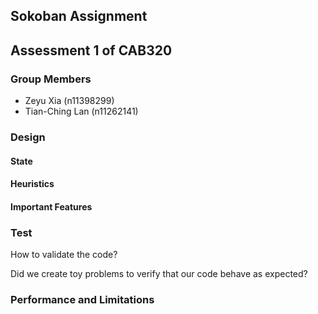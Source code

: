 ## Sokoban Assignment

## Assessment 1 of CAB320

### Group Members

- Zeyu Xia (n11398299)
- Tian-Ching Lan (n11262141)

### Design

#### State

#### Heuristics

#### Important Features

### Test

How to validate the code?

Did we create toy problems to verify that our code behave as expected?

### Performance and Limitations

